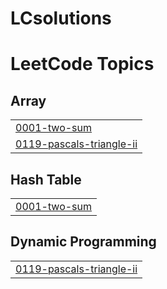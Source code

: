 # LCsolutions
<!---LeetCode Topics Start-->
# LeetCode Topics
## Array
|  |
| ------- |
| [0001-two-sum](https://github.com/kushagra1934/LCsolutions/tree/master/0001-two-sum) |
| [0119-pascals-triangle-ii](https://github.com/kushagra1934/LCsolutions/tree/master/0119-pascals-triangle-ii) |
## Hash Table
|  |
| ------- |
| [0001-two-sum](https://github.com/kushagra1934/LCsolutions/tree/master/0001-two-sum) |
## Dynamic Programming
|  |
| ------- |
| [0119-pascals-triangle-ii](https://github.com/kushagra1934/LCsolutions/tree/master/0119-pascals-triangle-ii) |
<!---LeetCode Topics End-->